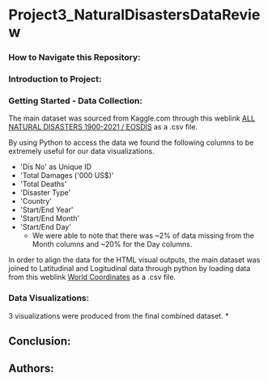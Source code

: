 # Project3_NaturalDisastersDataReview

### How to Navigate this Repository:


### Introduction to Project:


### Getting Started - Data Collection:
The main dataset was sourced from Kaggle.com through this weblink [ALL NATURAL DISASTERS 1900-2021 / EOSDIS](https://www.kaggle.com/datasets/brsdincer/all-natural-disasters-19002021-eosdis "ALL NATURAL DISASTERS 1900-2021 / EOSDIS") as a .csv file.

By using Python to access the data we found the following columns to be extremely useful for our data visualizations.
*  'Dis No' as Unique ID
*  'Total Damages ('000 US$)'
*  'Total Deaths'
*  'Disaster Type'
*  'Country'
*  'Start/End Year'
*  'Start/End Month'
*  'Start/End Day'
    * We were able to note that there was ~2% of data missing from the Month columns and ~20% for the Day columns.

In order to align the data for the HTML visual outputs, the main dataset was joined to Latitudinal and Logitudinal data through python by loading data from this weblink [World Coordinates](https://www.kaggle.com/datasets/parulpandey/world-coordinates "World Coordinates") as a .csv file.

### Data Visualizations:
3 visualizations were produced from the final combined dataset.
*

## Conclusion:


## Authors:
